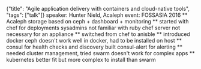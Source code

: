 {"title": "Agile application delivery with containers and cloud-native tools", "tags": ["talk"]}
speaker: Hunter Nield, Acaleph
event: FOSSASIA 2016
** Acaleph storage
based on ceph + dashboard + monitoring
** started with chef for deployments
sysadmins not familiar with ruby
chef server not necessary for an appliance
** switched from chef to anisble
** introduced docker
ceph doesn't work well in docker, had to be installed on host
** consul for health checks and discovery
built consul-alert for alerting
** needed cluster management, tried swarm
doesn't work for complex apps
** kubernetes
better fit but more complex to install than swarm
